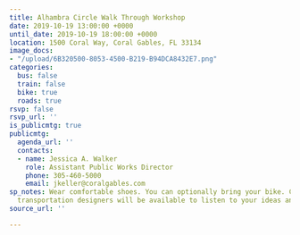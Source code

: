 ```yaml
---
title: Alhambra Circle Walk Through Workshop
date: 2019-10-19 13:00:00 +0000
until_date: 2019-10-19 18:00:00 +0000
location: 1500 Coral Way, Coral Gables, FL 33134
image_docs:
- "/upload/6B320500-8053-4500-B219-B94DCA8432E7.png"
categories:
  bus: false
  train: false
  bike: true
  roads: true
rsvp: false
rsvp_url: ''
is_publicmtg: true
publicmtg:
  agenda_url: ''
  contacts:
  - name: Jessica A. Walker
    role: Assistant Public Works Director
    phone: 305-460-5000
    email: jkeller@coralgables.com
sp_notes: Wear comfortable shoes. You can optionally bring your bike. Coral Gables
  transportation designers will be available to listen to your ideas and concerns.
source_url: ''

---
```

